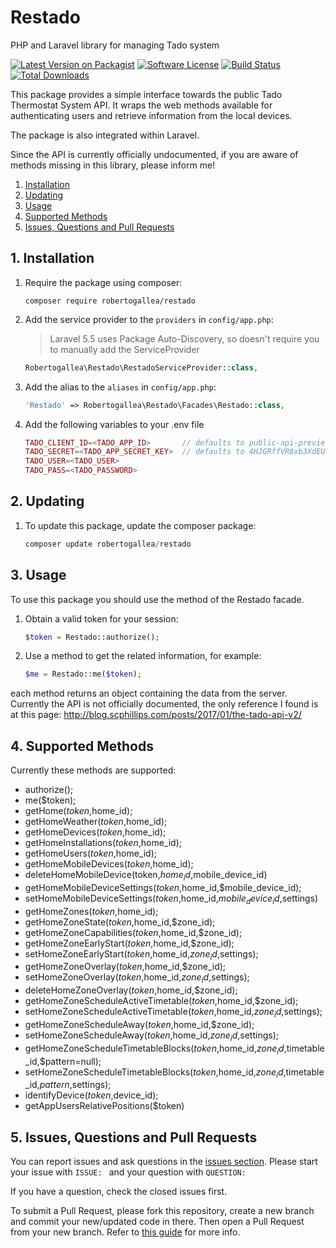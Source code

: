 # Restado
PHP and Laravel library for managing Tado system

[![Latest Version on Packagist](https://img.shields.io/packagist/v/robertogallea/restado.svg?style=flat-square)](https://packagist.org/packages/robertogallea/restado)
[![Software License](https://img.shields.io/badge/license-MIT-brightgreen.svg?style=flat-square)](LICENSE.md)
[![Build Status](https://img.shields.io/travis/jeroennoten/Laravel-AdminLTE/master.svg?style=flat-square)](https://travis-ci.org/jeroennoten/Laravel-AdminLTE)
[![Total Downloads](https://img.shields.io/packagist/dt/robertogallea/restado.svg?style=flat-square)](https://packagist.org/packages/robertogalea/restado)


This package provides a simple interface towards the public Tado Thermostat System API. It wraps the web methods available for authenticating users and retrieve information from the local devices. 

The package is also integrated within Laravel.

Since the API is currently officially undocumented, if you are aware of methods missing in this library, please inform me!


 1. [Installation](#1-installation)
 2. [Updating](#2-updating)
 3. [Usage](#3-usage)
 4. [Supported Methods](#4-supported-methods)
 5. [Issues, Questions and Pull Requests](#5-issues-questions-and-pull-requests)
 
 ## 1. Installation
 
 1. Require the package using composer:
 
     ```
     composer require robertogallea/restado
     ```
     
2. Add the service provider to the `providers` in `config/app.php`:

    > Laravel 5.5 uses Package Auto-Discovery, so doesn't require you to manually add the ServiceProvider

    ```php
    Robertogallea\Restado\RestadoServiceProvider::class,
    ```     
    
3. Add the alias to the `aliases` in `config/app.php`:
    
    ```php
    'Restado' => Robertogallea\Restado\Facades\Restado::class,    
    ```
    
4. Add the following variables to your .env file
    ```php
    TADO_CLIENT_ID=<TADO_APP_ID>       // defaults to public-api-preview
    TADO_SECRET=<TADO_APP_SECRET_KEY>  // defaults to 4HJGRffVR8xb3XdEUQpjgZ1VplJi6Xgw                                                      
    TADO_USER=<TADO_USER>
    TADO_PASS=<TADO_PASSWORD>  
    ```
    
    
## 2. Updating

1. To update this package,  update the composer package:

    ```php
    composer update robertogallea/restado
    ```    
    
## 3. Usage    
To use this package you should use the method of the Restado facade. 

1. Obtain a valid token for your session:

    ```php
    $token = Restado::authorize();
    ``` 
    
2. Use a method to get the related information, for example:
    
    ```php
    $me = Restado::me($token);
    ```     
    
each method returns an object containing the data from the server. Currently the API is not officially documented, the only reference I found is at this page: http://blog.scphillips.com/posts/2017/01/the-tado-api-v2/

 
## 4. Supported Methods
Currently these methods are supported:
- authorize();
- me($token);
- getHome($token,$home_id);
- getHomeWeather($token,$home_id);
- getHomeDevices($token,$home_id);
- getHomeInstallations($token,$home_id);
- getHomeUsers($token,$home_id);
- getHomeMobileDevices($token,$home_id);
- deleteHomeMobileDevice(token,$home_id,$mobile_device_id)
- getHomeMobileDeviceSettings($token,$home_id,$mobile_device_id);
- setHomeMobileDeviceSettings($token,$home_id,$mobile_device_id,$settings)
- getHomeZones($token,$home_id);
- getHomeZoneState($token,$home_id,$zone_id);
- getHomeZoneCapabilities($token,$home_id,$zone_id);
- getHomeZoneEarlyStart($token,$home_id,$zone_id);
- setHomeZoneEarlyStart($token,$home_id,$zone_id,$settings);
- getHomeZoneOverlay($token,$home_id,$zone_id);
- setHomeZoneOverlay($token,$home_id,$zone_id,$settings);
- deleteHomeZoneOverlay($token,$home_id,$zone_id);
- getHomeZoneScheduleActiveTimetable($token,$home_id,$zone_id);
- setHomeZoneScheduleActiveTimetable($token,$home_id,$zone_id,$settings);
- getHomeZoneScheduleAway($token,$home_id,$zone_id);
- setHomeZoneScheduleAway($token,$home_id,$zone_id,$settings);
- getHomeZoneScheduleTimetableBlocks($token,$home_id,$zone_id,$timetable_id,$pattern=null);
- setHomeZoneScheduleTimetableBlocks($token,$home_id,$zone_id,$timetable_id,$pattern,$settings);
- identifyDevice($token,$device_id);        
- getAppUsersRelativePositions($token)

## 5. Issues, Questions and Pull Requests

You can report issues and ask questions in the [issues section](https://github.com/robertogallea/restado/issues). Please start your issue with `ISSUE: ` and your question with `QUESTION: `

If you have a question, check the closed issues first.

To submit a Pull Request, please fork this repository, create a new branch and commit your new/updated code in there. Then open a Pull Request from your new branch. Refer to [this guide](https://help.github.com/articles/about-pull-requests/) for more info.